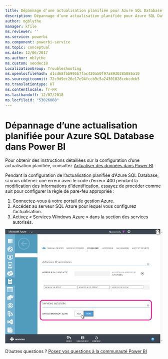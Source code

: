 ```yaml
---
title: Dépannage d’une actualisation planifiée pour Azure SQL Database
description: Dépannage d’une actualisation planifiée pour Azure SQL Database dans Power BI
author: mgblythe
manager: kfile
ms.reviewer: ''
ms.service: powerbi
ms.component: powerbi-service
ms.topic: conceptual
ms.date: 12/06/2017
ms.author: mblythe
ms.custom: seodec18
LocalizationGroup: Troubleshooting
ms.openlocfilehash: d1cd68fbb995b7fac420a50f97a8930385086a10
ms.sourcegitcommit: 72c9d9ec26e17e94fccb9c5a24301028cebcdeb5
ms.translationtype: HT
ms.contentlocale: fr-FR
ms.lasthandoff: 12/07/2018
ms.locfileid: "53026060"
---
```

# <a name="troubleshooting-scheduled-refresh-for-azure-sql-databases-in-power-bi"></a>Dépannage d’une actualisation planifiée pour Azure SQL Database dans Power BI
Pour obtenir des instructions détaillées sur la configuration d’une actualisation planifiée, consultez [Actualiser des données dans Power BI](refresh-data.md).

Pendant la configuration de l’actualisation planifiée d’Azure SQL Database, si vous obtenez une erreur avec le code d’erreur 400 pendant la modification des informations d’identification, essayez de procéder comme suit pour configurer la règle de pare-feu appropriée :

1. Connectez-vous à votre portail de gestion Azure.
2. Accédez au serveur SQL Azure pour lequel vous configurez l’actualisation.
3. Activez « Services Windows Azure » dans la section des services autorisés.

![Services Azure autorisés](media/service-admin-troubleshooting-scheduled-refresh-azure-sql-databases/azurerefresh.png)  

D’autres questions ? [Posez vos questions à la communauté Power BI](http://community.powerbi.com/)

